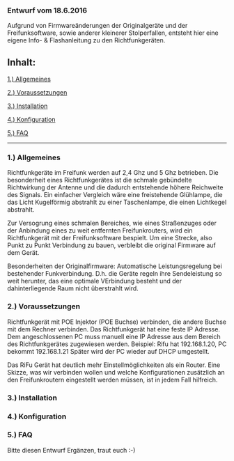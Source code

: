 ### Entwurf vom 18.6.2016

Aufgrund von Firmwareänderungen der Originalgeräte und der Freifunksoftware, sowie
anderer kleinerer Stolperfallen, entsteht hier eine eigene Info- & Flashanleitung
zu den Richtfunkgeräten.


## Inhalt:


[1.) Allgemeines](#inhalt_1-allgemeines)

[2.) Voraussetzungen](#inhalt_2-voraussetzungen)

[3.) Installation ](#inhalt_3-installation)

[4.) Konfiguration ](#inhalt_4-konfiguration)

[5.) FAQ](#inhalt_5-faq)



----


### 1.) Allgemeines
Richtfunkgeräte im Freifunk werden auf 2,4 Ghz und 5 Ghz betrieben. Die besonderheit eines Richtfunkgerätes ist die schmale gebündelte Richtwirkung der Antenne und die dadurch entstehende höhere Reichweite des Signals. Ein einfacher Vergleich wäre eine freistehende Glühlampe, die das Licht Kugelförmig abstrahlt zu einer Taschenlampe, die einen Lichtkegel abstrahlt.

Zur Versogrung eines schmalen Bereiches, wie eines Straßenzuges oder der Anbindung eines zu weit entfernten Freifunkrouters, wird ein Richtfunkgerät mit der Freifunksoftware bespielt. Um eine Strecke, also Punkt zu Punkt Verbindung zu bauen, verbleibt die original Firmware auf dem Gerät.

Besonderheiten der Originalfirmware:
Automatische Leistungsregelung bei bestehender Funkverbindung. D.h. die Geräte regeln ihre Sendeleistung so weit herunter, das eine optimale VErbindung besteht und der dahinterliegende Raum nicht überstrahlt wird.



### 2.) Voraussetzungen
Richtfunkgerät mit POE Injektor (POE Buchse) verbinden, die andere Buchse mit dem Rechner verbinden. Das Richtfunkgerät hat eine feste IP Adresse. Dem angeschlossenen PC muss manuell eine IP Adresse aus dem Bereich des Richtfunkgerätes zugewiesen werden. Beispiel: Rifu hat 192.168.1.20, PC bekommt 192.168.1.21
Später wird der PC wieder auf DHCP umgestellt. 

Das RiFu Gerät hat deutlich mehr Einstellmöglichkeiten als ein Router. Eine Skizze, was wir verbinden wollen und welche Konfigurationen zusätzlich an den Freifunkroutern eingestellt werden müssen, ist in jedem Fall hilfreich.

### 3.) Installation


### 4.) Konfiguration


### 5.) FAQ

Bitte diesen Entwurf Ergänzen, traut euch :-)


